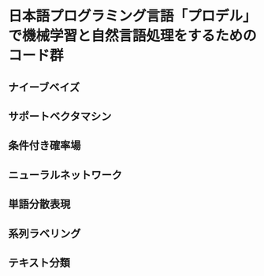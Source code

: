 # 日本語プログラミング言語「プロデル」で機械学習と自然言語処理をするためのコード群

## ナイーブベイズ

## サポートベクタマシン

## 条件付き確率場

## ニューラルネットワーク

## 単語分散表現

## 系列ラベリング

## テキスト分類
